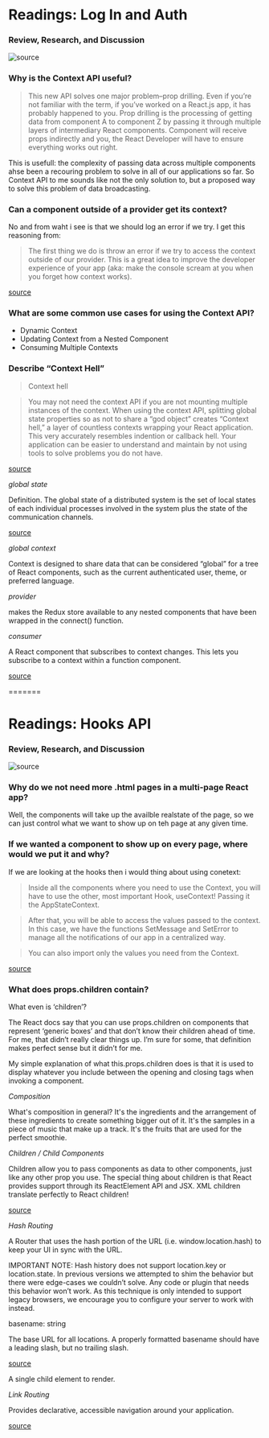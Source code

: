 # Readings: Log In and Auth

### Review, Research, and Discussion

![source](https://cdn.auth0.com/blog/react-js/react.png)

### Why is the Context API useful?

>This new API solves one major problem–prop drilling. Even if you’re not familiar with the term, if you’ve worked on a React.js app, it has probably happened to you. Prop drilling is the processing of getting data from component A to component Z by passing it through multiple layers of intermediary React components. Component will receive props indirectly and you, the React Developer will have to ensure everything works out right.

This is usefull: the complexity of passing data across multiple components ahse been a recouring problem to solve in all of our applications so far. So Context API to me sounds like not the only solution to, but a proposed way to solve this problem of data broadcasting.

### Can a component outside of a provider get its context?

No and from waht i see is that we should log an error if we try. I get this reasoning from:

>The first thing we do is throw an error if we try to access the context outside of our provider. This is a great idea to improve the developer experience of your app (aka: make the console scream at you when you forget how context works).

[source](https://leewarrick.com/blog/the-problem-with-context/)

### What are some common use cases for using the Context API?

- Dynamic Context
- Updating Context from a Nested Component
- Consuming Multiple Contexts

### Describe “Context Hell”

>Context hell

>You may not need the context API if you are not mounting multiple instances of the context. When using the context API, splitting global state properties so as not to share a “god object” creates “Context hell,” a layer of countless contexts wrapping your React application. This very accurately resembles indention or callback hell. Your application can be easier to understand and maintain by not using tools to solve problems you do not have.

[source](https://medium.com/@Charles_Stover/you-may-not-need-a-global-god-state-in-react-206930033895)

*global state*

Definition. The global state of a distributed system is the set of local states of each individual processes involved in the system plus the state of the communication channels.

[source](http://www.cs.sfu.ca/CourseCentral/401/qshi1/slides/Presentation-1.ppt#:~:text=Definition,state%20of%20the%20communication%20channels.)

*global context*

Context is designed to share data that can be considered “global” for a tree of React components, such as the current authenticated user, theme, or preferred language.

*provider*

makes the Redux store available to any nested components that have been wrapped in the connect() function.

*consumer*

A React component that subscribes to context changes. This lets you subscribe to a context within a function component.

[source](https://reactjs.org/docs/context.html#contextconsumer)


=======
# Readings: Hooks API

### Review, Research, and Discussion

![source](https://miro.medium.com/max/2536/1*u0sz5awokC7KveVhyLKjGg.png)


### Why do we not need more .html pages in a multi-page React app?

Well, the components will take up the availble realstate of the page, so we can just control what we want to show up on teh page at any given time.

### If we wanted a component to show up on every page, where would we put it and why?

If we are looking at the hooks then i would thing about using conetext:

>Inside all the components where you need to use the Context, you will have to use the other, most important Hook, useContext! Passing it the AppStateContext.

>After that, you will be able to access the values passed to the context. In this case, we have the functions SetMessage and SetError to manage all the notifications of our app in a centralized way.

>You can also import only the values you need from the Context.

[source](https://medium.com/better-programming/react-global-component-with-hooks-d1471488cf73)

### What does props.children contain?

What even is ‘children’?

The React docs say that you can use props.children on components that represent ‘generic boxes’ and that don’t know their children ahead of time. For me, that didn’t really clear things up. I’m sure for some, that definition makes perfect sense but it didn’t for me.

My simple explanation of what this.props.children does is that it is used to display whatever you include between the opening and closing tags when invoking a component.

*Composition*

What's composition in general? It's the ingredients and the arrangement of these ingredients to create something bigger out of it. It's the samples in a piece of music that make up a track. It's the fruits that are used for the perfect smoothie.

*Children / Child Components*

Children allow you to pass components as data to other components, just like any other prop you use. The special thing about children is that React provides support through its ReactElement API and JSX. XML children translate perfectly to React children!

[source](https://buildwithreact.com/article/component-children)

*Hash Routing*

A Router that uses the hash portion of the URL (i.e. window.location.hash) to keep your UI in sync with the URL.

IMPORTANT NOTE: Hash history does not support location.key or location.state. In previous versions we attempted to shim the behavior but there were edge-cases we couldn’t solve. Any code or plugin that needs this behavior won’t work. As this technique is only intended to support legacy browsers, we encourage you to configure your server to work with <BrowserHistory> instead.

basename: string

The base URL for all locations. A properly formatted basename should have a leading slash, but no trailing slash.

[source](https://reactrouter.com/web/api/Link)

A single child element to render.


*Link Routing*

Provides declarative, accessible navigation around your application.

[source](https://reactrouter.com/web/api/Link)

